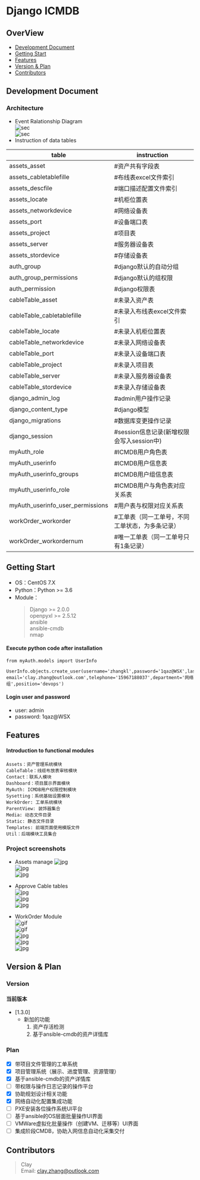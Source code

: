 ﻿# Django ICMDB

## OverView
* [Development Document](#development-document)
* [Getting Start](#getting-start)
* [Features](#features)
* [Version & Plan](#version)
* [Contributors](#contributors)

## Development Document
### Architecture
* Event Ralationship Diagram  
![sec](docs\img\Assets_Models_ER_Diagram.png)  
![sec](docs\img\WorkOrder_Models_ER_Diagram.png)
* Instruction of data tables

table | instruction
---|---
assets_asset                      |	#资产共有字段表
assets_cabletablefille            | #布线表excel文件索引
assets_descfile                   | #端口描述配置文件索引
assets_locate                     | #机柜位置表
assets_networkdevice              | #网络设备表
assets_port                       | #设备端口表
assets_project                    | #项目表
assets_server                     | #服务器设备表
assets_stordevice                 | #存储设备表
auth_group                        | #django默认的自动分组
auth_group_permissions            | #django默认的组权限
auth_permission                   | #django权限表
cableTable_asset                  | #未录入资产表
cableTable_cabletablefille        | #未录入布线表excel文件索引
cableTable_locate                 | #未录入机柜位置表
cableTable_networkdevice    	  | #未录入网络设备表
cableTable_port                  | #未录入设备端口表
cableTable_project               | #未录入项目表
cableTable_server                | #未录入服务器设备表
cableTable_stordevice            | #未录入存储设备表
django_admin_log                 | #admin用户操作记录
django_content_type              | #django模型
django_migrations                | #数据库变更操作记录
django_session                   | #session信息记录(新增权限会写入session中)
myAuth_role                      | #ICMDB用户角色表
myAuth_userinfo                  | #ICMDB用户信息表
myAuth_userinfo_groups           | #ICMDB用户组信息表
myAuth_userinfo_role             | #ICMDB用户与角色表对应关系表
myAuth_userinfo_user_permissions | #用户表与权限对应关系表
workOrder_workorder              | #工单表（同一工单号，不同工单状态，为多条记录）
workOrder_workordernum           | #唯一工单表（同一工单号只有1条记录）



## Getting Start
* OS：CentOS 7.X
* Python：Python >= 3.6
* Module：  
    > Django >= 2.0.0    
    > openpyxl >= 2.5.12  
    > ansible  
    > ansible-cmdb  
    > nmap  

#### Execute python code after installation
```
from myAuth.models import UserInfo

UserInfo.objects.create_user(username='zhangkl',password='1qaz@WSX',last_name='zhang',first_name='Clay',
email='clay.zhang@outlook.com',telephone='15967188037',department='网络组',position='devops')
```

#### Login user and password
* user: admin
* password: 1qaz@WSX

## Features
#### Introduction to functional modules
```
Assets：资产管理系统模块
CableTable：线缆布放表审核模块
Contact：联系人模块
Dashboard：项目展示界面模块
MyAuth: ICMDB用户权限控制模块
Sysetting：系统基础设置模块
WorkOrder: 工单系统模块
ParentView: 装饰器集合
Media: 动态文件目录
Static: 静态文件目录
Templates: 前端页面使用模版文件
Util：后端模块工具集合
```
### Project screenshots

* Assets manage 
![jpg](docs\img\assets_1.jpg)  
![jpg](docs\img\alive_detect.jpg)  
![jpg](docs\img\ansible_cmdb.jpg)  

* Approve Cable tables  
![jpg](docs\img\cableTable_2.jpg)  
![jpg](docs\img\cableTable_3.jpg)  
![jpg](docs\img\cableTable_1.jpg)  

* WorkOrder Module  
![gif](docs\img\workOrder_1.gif)  
![gif](docs\img\workOrder_2.gif)  
![jpg](docs\img\workOrder_3.jpg)  
![jpg](docs\img\workOrder_4.jpg)  
![jpg](docs\img\workOrder_5.jpg)  

## Version & Plan
### Version
#### 当前版本
- [1.3.0]
	- 新加的功能
		1. 资产存活检测
		2. 基于ansible-cmdb的资产详情库


### Plan
- [x] 带项目文件管理的工单系统
- [x] 项目管理系统（展示、进度管理、资源管理）
- [x] 基于ansible-cmdb的资产详情库
- [ ] 带权限与操作日志记录的操作平台
- [x] 协助规划设计相关功能
- [x] 网络自动化配置集成功能
- [ ] PXE安装各位操作系统UI平台
- [ ] 基于ansible的OS层面批量操作UI界面
- [ ] VMWare虚拟化批量操作（创建VM、迁移等）UI界面
- [ ] 集成阶段CMDB，协助入网信息自动化采集交付

## Contributors
> Clay  
> Email: clay.zhang@outlook.com


